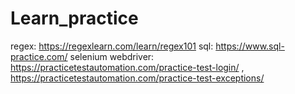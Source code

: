 # Learn_practice

regex: https://regexlearn.com/learn/regex101
sql: https://www.sql-practice.com/
selenium webdriver: https://practicetestautomation.com/practice-test-login/ , https://practicetestautomation.com/practice-test-exceptions/
